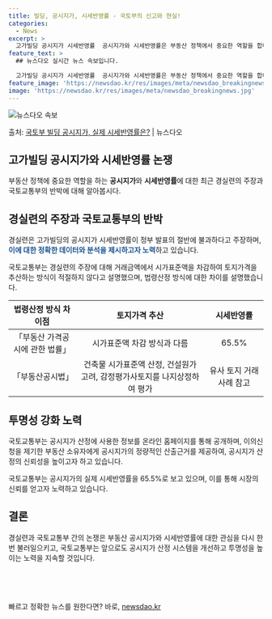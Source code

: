 ```yaml
---
title: 빌딩, 공시지가, 시세반영률 - 국토부의 신고와 현실!
categories:
  - News
excerpt: >
  고가빌딩 공시지가 시세반영률  공시지가와 시세반영률은 부동산 정책에서 중요한 역할을 합니다. 최근 경실련은 …
feature_text: >
  ## 뉴스다오 실시간 뉴스 속보입니다.

  고가빌딩 공시지가 시세반영률  공시지가와 시세반영률은 부동산 정책에서 중요한 역할을 합니다. 최근 경실련은 …
feature_image: 'https://newsdao.kr/res/images/meta/newsdao_breakingnews.jpg'
image: 'https://newsdao.kr/res/images/meta/newsdao_breakingnews.jpg'
---
```


![뉴스다오 속보](https://newsdao.kr/res/images/meta/newsdao_breakingnews.jpg)

<p>출처: <a href="https://newsdao.kr/4758" rel="dofollow">국토부 빌딩 공시지가, 실제 시세반영률은?</a> | 뉴스다오</p>

<h2 data-ke-size="size26">고가빌딩 공시지가와 시세반영률 논쟁</h2>
<p data-ke-size="size16">부동산 정책에 중요한 역할을 하는 <b>공시지가</b>와 <b>시세반영률</b>에 대한 최근 경실련의 주장과 국토교통부의 반박에 대해 알아봅시다.</p>

<h2 data-ke-size="size24">경실련의 주장과 국토교통부의 반박</h2>
<p data-ke-size="size16">경실련은 고가빌딩의 공시지가 시세반영률이 정부 발표의 절반에 불과하다고 주장하며, <b><span style="color: #1a5490;">이에 대한 정확한 데이터와 분석을 제시하고자 노력</span></b>하고 있습니다.</p>
<p data-ke-size="size16">국토교통부는 경실련의 주장에 대해 거래금액에서 시가표준액을 차감하여 토지가격을 추산하는 방식이 적절하지 않다고 설명했으며, 법령산정 방식에 대한 차이를 설명했습니다.</p>

<table>
<thead>
<tr>
<th style="text-align: center;">법령산정 방식 차이점</th>
<th style="text-align: center;">토지가격 추산</th>
<th style="text-align: center;">시세반영률</th>
</tr>
</thead>
<tbody>
<tr>
<td style="text-align: center;">「부동산 가격공시에 관한 법률」</td>
<td style="text-align: center;">시가표준액 차감 방식과 다름</td>
<td style="text-align: center;">65.5%</td>
</tr>
<tr>
<td style="text-align: center;">「부동산공시법」</td>
<td style="text-align: center;">건축물 시가표준액 산정, 건설원가 고려, 감정평가사토지를 나지상정하여 평가</td>
<td style="text-align: center;">유사 토지 거래사례 참고</td>
</tr>
</tbody>
</table>

<h2 data-ke-size="size24">투명성 강화 노력</h2>
<p data-ke-size="size16">국토교통부는 공시지가 산정에 사용한 정보를 온라인 홈페이지를 통해 공개하며, 이의신청을 제기한 부동산 소유자에게 공시지가의 정량적인 산출근거를 제공하여, 공시지가 산정의 신뢰성을 높이고자 하고 있습니다.</p>
<p data-ke-size="size16">국토교통부는 공시지가의 실제 시세반영률을 65.5%로 보고 있으며, 이를 통해 시장의 신뢰를 얻고자 노력하고 있습니다.</p>

<h2 data-ke-size="size24">결론</h2>
<p data-ke-size="size16">경실련과 국토교통부 간의 논쟁은 부동산 공시지가와 시세반영률에 대한 관심을 다시 한 번 불러일으키고, 국토교통부는 앞으로도 공시지가 산정 시스템을 개선하고 투명성을 높이는 노력을 지속할 것입니다.</p>

<p data-ke-size="size16">&nbsp;</p>
<p data-ke-size="size16">&nbsp;</p> 

빠르고 정확한 뉴스를 원한다면? 바로, <a href="https://newsdao.kr" rel="dofollow">newsdao.kr</a>


